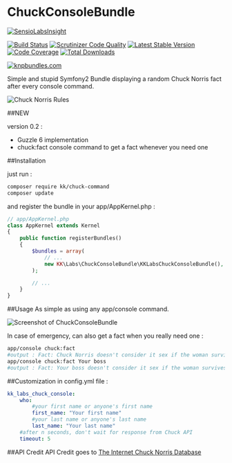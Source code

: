 # ChuckConsoleBundle
[![SensioLabsInsight](https://insight.sensiolabs.com/projects/0f9a6eb3-4979-4768-bf41-3e5389c3a60d/big.png)](https://insight.sensiolabs.com/projects/0f9a6eb3-4979-4768-bf41-3e5389c3a60d)

[![Build Status](https://travis-ci.org/KodingKittens/ChuckConsoleBundle.svg)](https://travis-ci.org/KodingKittens/ChuckConsoleBundle)
[![Scrutinizer Code Quality](https://scrutinizer-ci.com/g/KodingKittens/ChuckConsoleBundle/badges/quality-score.png?b=master)](https://scrutinizer-ci.com/g/KodingKittens/ChuckConsoleBundle/?branch=master)
[![Latest Stable Version](https://poser.pugx.org/kk/chuck-command/v/stable)](https://packagist.org/packages/kk/chuck-command) 
[![Code Coverage](https://scrutinizer-ci.com/g/KodingKittens/ChuckConsoleBundle/badges/coverage.png?b=master)](https://scrutinizer-ci.com/g/KodingKittens/ChuckConsoleBundle/?branch=master)
[![Total Downloads](https://poser.pugx.org/kk/chuck-command/downloads)](https://packagist.org/packages/kk/chuck-command) 

[![knpbundles.com](http://knpbundles.com/KodingKittens/ChuckConsoleBundle/badge-short)](http://knpbundles.com/KodingKittens/ChuckConsoleBundle)

Simple and stupid Symfony2 Bundle displaying a random Chuck Norris fact after every console command.

<img src="http://4.bp.blogspot.com/-3frZS2Q5h94/VQg-0h2ALBI/AAAAAAAAEfc/i6vyhIUH_mo/s1600/chuck-norris.jpg" alt="Chuck Norris Rules" border="0">

##NEW

version 0.2 :

* Guzzle 6 implementation
* chuck:fact console command to get a fact whenever you need one

##Installation

just run :

```bash
composer require kk/chuck-command
composer update
```

and register the bundle in your app/AppKernel.php :

```php
// app/AppKernel.php
class AppKernel extends Kernel
{
    public function registerBundles()
    {
        $bundles = array(
            // ...
            new KK\Labs\ChuckConsoleBundle\KKLabsChuckConsoleBundle(),
        );

        // ...
    }
}
```

##Usage
As simple as using any app/console command.

![Screenshot of ChuckConsoleBundle](https://pbs.twimg.com/media/CC-t99KWAAEH5Gy.png:large)

In case of emergency, can also get a fact when you really need one :

```bash
app/console chuck:fact
#output : Fact: Chuck Norris doesn't consider it sex if the woman survives.
app/console chuck:fact Your boss
#output : Fact: Your boss doesn't consider it sex if the woman survives.
```

##Customization in config.yml file :
```yml
kk_labs_chuck_console:
    who:
        #your first name or anyone's first name
        first_name: "Your first name"
        #your last name or anyone's last name
        last_name: "Your last name"
    #after n seconds, don't wait for response from Chuck API
    timeout: 5
```

##API Credit
API Credit goes to [The Internet Chuck Norris Database](http://www.icndb.com/api/)
